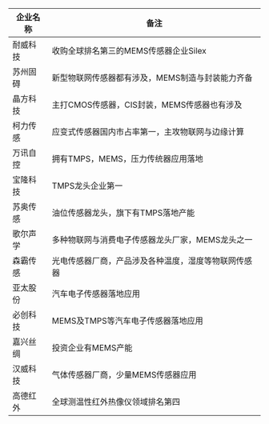 | 企业名称 | 备注                                                 |
| -------- | ---------------------------------------------------- |
| 耐威科技 | 收购全球排名第三的MEMS传感器企业Silex                |
| 苏州固碍 | 新型物联网传感器都有涉及，MEMS制造与封装能力齐备     |
| 晶方科技 | 主打CMOS传感器，CIS封装，MEMS传感器也有涉及          |
| 柯力传感 | 应变式传感器国内市占率第一，主攻物联网与边缘计算     |
| 万讯自控 | 拥有TMPS，MEMS，压力传统器应用落地                   |
| 宝隆科技 | TMPS龙头企业第一                                     |
| 苏奥传感 | 油位传感器龙头，旗下有TMPS落地产能                   |
| 歌尔声学 | 多种物联网与消费电子传感器龙头厂家，MEMS龙头之一     |
| 森霸传感 | 光电传感器厂商，产品涉及各种温度，湿度等物联网传感器 |
| 亚太股份 | 汽车电子传感器落地应用                               |
| 必创科技 | MEMS及TMPS等汽车电子传感器落地应用                   |
| 嘉兴丝绸 | 投资企业有MEMS产能                                   |
| 汉威科技 | 气体传感器厂商，少量MEMS传感器应用                   |
| 高德红外 | 全球测温性红外热像仪领域排名第四                     |



